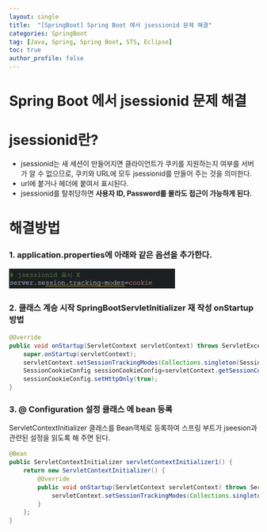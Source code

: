 ```yaml
---
layout: single
title:  "[SpringBoot] Spring Boot 에서 jsessionid 문제 해결"
categories: SpringBoot
tag: [Java, Spring, Spring Boot, STS, Eclipse]
toc: true
author_profile: false
---
```


<head>
  <style>
    table.dataframe {
      white-space: normal;
      width: 100%;
      height: 240px;
      display: block;
      overflow: auto;
      font-family: Arial, sans-serif;
      font-size: 0.9rem;
      line-height: 20px;
      text-align: center;
      border: 0px !important;
    }

    table.dataframe th {
      text-align: center;
      font-weight: bold;
      padding: 8px;
    }

    table.dataframe td {
      text-align: center;
      padding: 8px;
    }

    table.dataframe tr:hover {
      background: #b8d1f3; 
    }

    .output_prompt {
      overflow: auto;
      font-size: 0.9rem;
      line-height: 1.45;
      border-radius: 0.3rem;
      -webkit-overflow-scrolling: touch;
      padding: 0.8rem;
      margin-top: 0;
      margin-bottom: 15px;
      font: 1rem Consolas, "Liberation Mono", Menlo, Courier, monospace;
      color: $code-text-color;
      border: solid 1px $border-color;
      border-radius: 0.3rem;
      word-break: normal;
      white-space: pre;
    }

  .dataframe tbody tr th:only-of-type {
      vertical-align: middle;
  }

  .dataframe tbody tr th {
      vertical-align: top;
  }

  .dataframe thead th {
      text-align: center !important;
      padding: 8px;
  }

  .page__content p {
      margin: 0 0 0px !important;
  }

  .page__content p > strong {
    font-size: 0.8rem !important;
  }

  </style>
</head>


# Spring Boot 에서 jsessionid 문제 해결

# jsessionid란?

- jsessionid는 새 세션이 만들어지면 클라이언트가 쿠키를 지원하는지 여부를 서버가 알 수 없으므로, 쿠키와 URL에 모두 jsessionid를 만들어 주는 것을 의미한다.
- url에 붙거나 헤더에 붙여서 표시된다.
- jsessionid를 탈취당하면 **사용자 ID, Password를 몰라도 접근이 가능하게 된다.**

# 해결방법

### 1. application.properties에 아래와 같은 옵션을 추가한다.

![00_1.png](/assets/images/springboot02/00_1.png)

### 2. 클래스 계승 시작 SpringBootServletInitializer 재 작성 onStartup 방법

```java
@Override
public void onStartup(ServletContext servletContext) throws ServletException {
	super.onStartup(servletContext);
	servletContext.setSessionTrackingModes(Collections.singleton(SessionTrackingMode.COOKIE));
	SessionCookieConfig sessionCookieConfig=servletContext.getSessionCookieConfig();
	sessionCookieConfig.setHttpOnly(true);
}
```

### 3. @ Configuration 설정 클래스 에 bean 등록

ServletContextInitializer 클래스를 Bean객체로 등록하여 스프링 부트가 jseesion과 관련된 설정을 읽도록 해 주면 된다.

```java
@Bean
public ServletContextInitializer servletContextInitializer1() {
    return new ServletContextInitializer() {
        @Override
        public void onStartup(ServletContext servletContext) throws ServletException {
            servletContext.setSessionTrackingModes(Collections.singleton(SessionTrackingMode.COOKIE) );
        }
    };
}
```